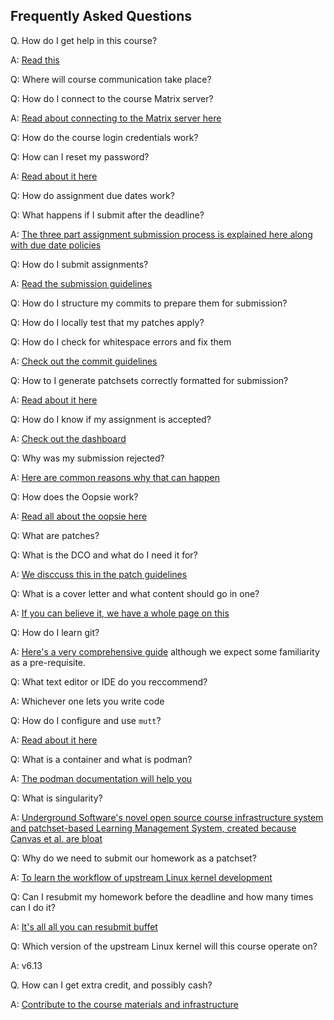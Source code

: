## Frequently Asked Questions

Q. How do I get help in this course?

A: [Read this](help.md)

Q: Where will course communication take place?

Q: How do I connect to the course Matrix server?

A: [Read about connecting to the Matrix server here](matrix.md)

Q: How do the course login credentials work?

Q: How can I reset my password?

A: [Read about it here](credentials.md)

Q: How do assignment due dates work?

Q: What happens if I submit after the deadline?

A: [The three part assignment submission process is explained here along with due date policies](duedates.md)

Q: How do I submit assignments?

A: [Read the submission guidelines](submitting.md)

Q: How do I structure my commits to prepare them for submission?

Q: How do I locally test that my patches apply?

Q: How do I check for whitespace errors and fix them

A: [Check out the commit guidelines](commits.md)

Q: How to I generate patchsets correctly formatted for submission?

A: [Read about it here](patchsets.md)

Q: How do I know if my assignment is accepted?

A: [Check out the dashboard](dashboard.md)

Q: Why was my submission rejected?

A: [Here are common reasons why that can happen](rejection.md)

Q: How does the Oopsie work?

A: [Read all about the oopsie here](oopsie.md)

Q: What are patches?

Q: What is the DCO and what do I need it for?

A: [We disccuss this in the patch guidelines](patches.md)

Q: What is a cover letter and what content should go in one?

A: [If you can believe it, we have a whole page on this](coverletters.md)

Q: How do I learn git?

A: [Here's a very comprehensive guide](https://git-scm.com/book/en/v2) although we expect some familiarity as a pre-requisite.

Q: What text editor or IDE do you reccommend?

A: Whichever one lets you write code

Q: How do I configure and use `mutt`?

A: [Read about it here](mutt.md)

Q: What is a container and what is podman?

A: [The podman documentation will help you](https://docs.podman.io/en/latest/)

Q: What is singularity?

A: [Underground Software's novel open source course infrastructure system and patchset-based Learning Management System, created because Canvas et al. are bloat](https://github.com/underground-software/singularity)

Q: Why do we need to submit our homework as a patchset?

A: [To learn the workflow of upstream Linux kernel development](https://docs.kernel.org/process/submitting-patches.html)

Q: Can I resubmit my homework before the deadline and how many times can I do it?

A: [It's all all you can resubmit buffet](resubmitting.md)

Q: Which version of the upstream Linux kernel will this course operate on?

A: v6.13

Q. How can I get extra credit, and possibly cash?

A: [Contribute to the course materials and infrastructure](contributing.md)
